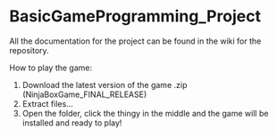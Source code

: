 # BasicGameProgramming_Project

All the documentation for the project can be found in the wiki for the repository.

How to play the game:
1. Download the latest version of the game .zip (NinjaBoxGame_FINAL_RELEASE) 
2. Extract files...
3. Open the folder, click the thingy in the middle and the game will be installed and ready to play!
